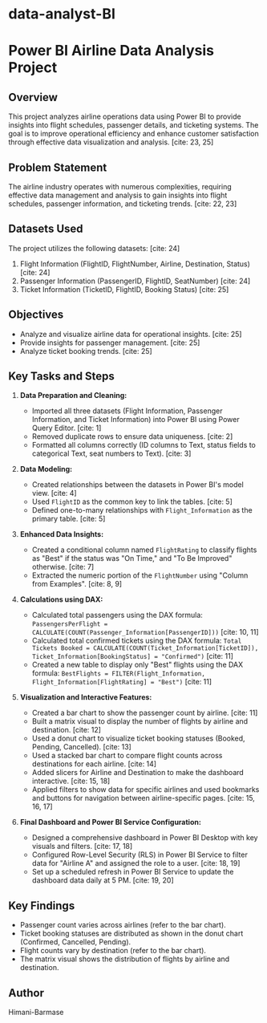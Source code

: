 # data-analyst-BI 
# Power BI Airline Data Analysis Project

## Overview

This project analyzes airline operations data using Power BI to provide insights into flight schedules, passenger details, and ticketing systems. The goal is to improve operational efficiency and enhance customer satisfaction through effective data visualization and analysis. [cite: 23, 25]

## Problem Statement

The airline industry operates with numerous complexities, requiring effective data management and analysis to gain insights into flight schedules, passenger information, and ticketing trends. [cite: 22, 23]

## Datasets Used

The project utilizes the following datasets: [cite: 24]

1.  Flight Information (FlightID, FlightNumber, Airline, Destination, Status) [cite: 24]
2.  Passenger Information (PassengerID, FlightID, SeatNumber) [cite: 24]
3.  Ticket Information (TicketID, FlightID, Booking Status) [cite: 25]

## Objectives

* Analyze and visualize airline data for operational insights. [cite: 25]
* Provide insights for passenger management. [cite: 25]
* Analyze ticket booking trends. [cite: 25]

## Key Tasks and Steps

1.  **Data Preparation and Cleaning:**
    * Imported all three datasets (Flight Information, Passenger Information, and Ticket Information) into Power BI using Power Query Editor. [cite: 1]
    * Removed duplicate rows to ensure data uniqueness. [cite: 2]
    * Formatted all columns correctly (ID columns to Text, status fields to categorical Text, seat numbers to Text). [cite: 3]

2.  **Data Modeling:**
    * Created relationships between the datasets in Power BI's model view. [cite: 4]
    * Used `FlightID` as the common key to link the tables. [cite: 5]
    * Defined one-to-many relationships with `Flight_Information` as the primary table. [cite: 5]

3.  **Enhanced Data Insights:**
    * Created a conditional column named `FlightRating` to classify flights as "Best" if the status was "On Time," and "To Be Improved" otherwise. [cite: 7]
    * Extracted the numeric portion of the `FlightNumber` using "Column from Examples". [cite: 8, 9]

4.  **Calculations using DAX:**
    * Calculated total passengers using the DAX formula: `PassengersPerFlight = CALCULATE(COUNT(Passenger_Information[PassengerID]))` [cite: 10, 11]
    * Calculated total confirmed tickets using the DAX formula: `Total Tickets Booked = CALCULATE(COUNT(Ticket_Information[TicketID]), Ticket_Information[BookingStatus] = "Confirmed")` [cite: 11]
    * Created a new table to display only "Best" flights using the DAX formula: `BestFlights = FILTER(Flight_Information, Flight_Information[FlightRating] = "Best")` [cite: 11]

5.  **Visualization and Interactive Features:**
    * Created a bar chart to show the passenger count by airline. [cite: 11]
    * Built a matrix visual to display the number of flights by airline and destination. [cite: 12]
    * Used a donut chart to visualize ticket booking statuses (Booked, Pending, Cancelled). [cite: 13]
    * Used a stacked bar chart to compare flight counts across destinations for each airline. [cite: 14]
    * Added slicers for Airline and Destination to make the dashboard interactive. [cite: 15, 18]
    * Applied filters to show data for specific airlines and used bookmarks and buttons for navigation between airline-specific pages. [cite: 15, 16, 17]

6.  **Final Dashboard and Power BI Service Configuration:**
    * Designed a comprehensive dashboard in Power BI Desktop with key visuals and filters. [cite: 17, 18]
    * Configured Row-Level Security (RLS) in Power BI Service to filter data for "Airline A" and assigned the role to a user. [cite: 18, 19]
    * Set up a scheduled refresh in Power BI Service to update the dashboard data daily at 5 PM. [cite: 19, 20]

## Key Findings
* Passenger count varies across airlines (refer to the bar chart).
* Ticket booking statuses are distributed as shown in the donut chart (Confirmed, Cancelled, Pending).
* Flight counts vary by destination (refer to the bar chart).
* The matrix visual shows the distribution of flights by airline and destination.


## Author

Himani-Barmase
